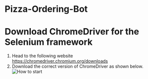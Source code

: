 # Pizza-Ordering-Bot

# Download ChromeDriver for the Selenium framework
1) Head to the following website https://chromedriver.chromium.org/downloads
2) Download the correct version of ChromeDriver as shown below.
![How to start](link-to-image)
